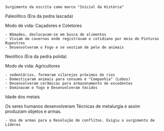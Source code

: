 	Surgimento da escrita como marco "Inicial da História"

  Paleolítico (Era da pedra lascada)

  Modo de vida: Caçadores e Coletores
  
	- Nômades, deslocavam-se em busca de alimentos
	- Viviam em cavernas onde registravam o cotidiano por meio de Pinturas Rupestres
	- Desenvolveram o Fogo e se vestiam de pele de animais

Neolítico (Era da pedra polida)

  Modo de vida: Agricultores
  
	- sedentários, formaram vilarejos próximos de rios
	- Domesticaram animais para consumo e "Companhia" (Lobos)
	- Desenvolveram cerâmicas para armazenamento de excedentes
	- Dominavam o fogo e Desenvolveram tecidos

Idade  dos metais

  Os seres humanos desenvolveram Técnicas de metalurgia e assim produziam objetos e armas.
  
	- Uso de armas para a Resolução de conflitos. Exigiu o surgimento de Líderes

